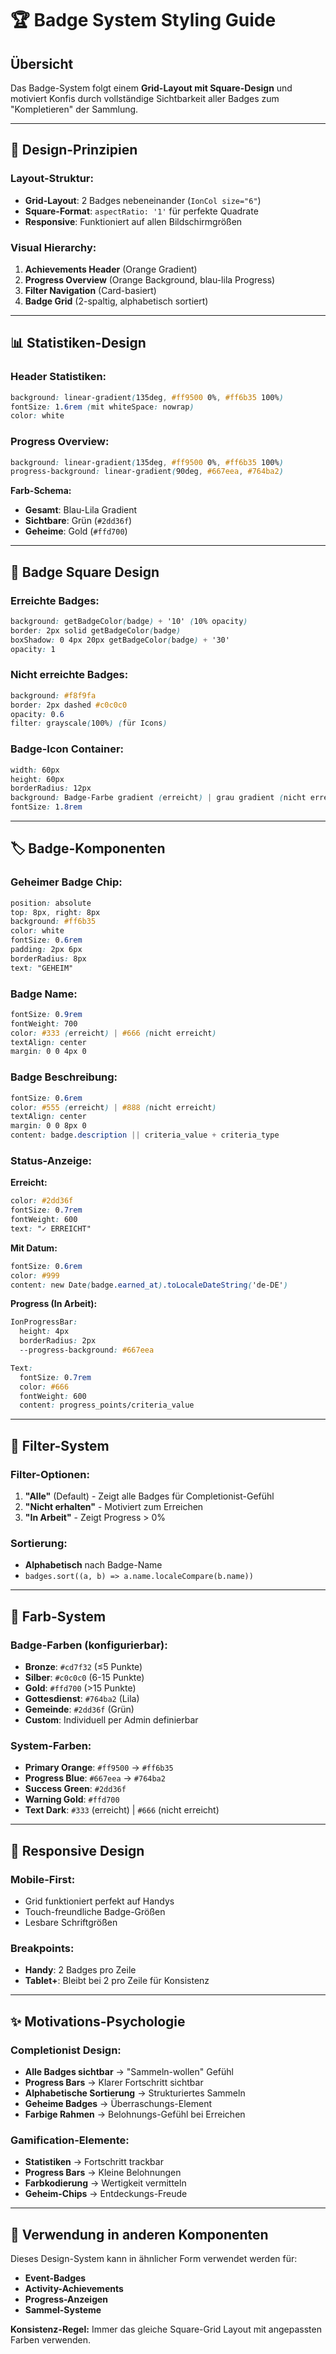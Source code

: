 # 🏆 Badge System Styling Guide

## Übersicht
Das Badge-System folgt einem **Grid-Layout mit Square-Design** und motiviert Konfis durch vollständige Sichtbarkeit aller Badges zum "Kompletieren" der Sammlung.

---

## 🎨 Design-Prinzipien

### **Layout-Struktur:**
- **Grid-Layout**: 2 Badges nebeneinander (`IonCol size="6"`)
- **Square-Format**: `aspectRatio: '1'` für perfekte Quadrate
- **Responsive**: Funktioniert auf allen Bildschirmgrößen

### **Visual Hierarchy:**
1. **Achievements Header** (Orange Gradient)
2. **Progress Overview** (Orange Background, blau-lila Progress)
3. **Filter Navigation** (Card-basiert)
4. **Badge Grid** (2-spaltig, alphabetisch sortiert)

---

## 📊 Statistiken-Design

### **Header Statistiken:**
```css
background: linear-gradient(135deg, #ff9500 0%, #ff6b35 100%)
fontSize: 1.6rem (mit whiteSpace: nowrap)
color: white
```

### **Progress Overview:**
```css
background: linear-gradient(135deg, #ff9500 0%, #ff6b35 100%)
progress-background: linear-gradient(90deg, #667eea, #764ba2)
```

**Farb-Schema:**
- **Gesamt**: Blau-Lila Gradient
- **Sichtbare**: Grün (`#2dd36f`)  
- **Geheime**: Gold (`#ffd700`)

---

## 🔲 Badge Square Design

### **Erreichte Badges:**
```css
background: getBadgeColor(badge) + '10' (10% opacity)
border: 2px solid getBadgeColor(badge)
boxShadow: 0 4px 20px getBadgeColor(badge) + '30'
opacity: 1
```

### **Nicht erreichte Badges:**
```css
background: #f8f9fa
border: 2px dashed #c0c0c0
opacity: 0.6
filter: grayscale(100%) (für Icons)
```

### **Badge-Icon Container:**
```css
width: 60px
height: 60px
borderRadius: 12px
background: Badge-Farbe gradient (erreicht) | grau gradient (nicht erreicht)
fontSize: 1.8rem
```

---

## 🏷️ Badge-Komponenten

### **Geheimer Badge Chip:**
```css
position: absolute
top: 8px, right: 8px
background: #ff6b35
color: white
fontSize: 0.6rem
padding: 2px 6px
borderRadius: 8px
text: "GEHEIM"
```

### **Badge Name:**
```css
fontSize: 0.9rem
fontWeight: 700
color: #333 (erreicht) | #666 (nicht erreicht)
textAlign: center
margin: 0 0 4px 0
```

### **Badge Beschreibung:**
```css
fontSize: 0.6rem
color: #555 (erreicht) | #888 (nicht erreicht)
textAlign: center
margin: 0 0 8px 0
content: badge.description || criteria_value + criteria_type
```

### **Status-Anzeige:**

**Erreicht:**
```css
color: #2dd36f
fontSize: 0.7rem
fontWeight: 600
text: "✓ ERREICHT"
```

**Mit Datum:**
```css
fontSize: 0.6rem
color: #999
content: new Date(badge.earned_at).toLocaleDateString('de-DE')
```

**Progress (In Arbeit):**
```css
IonProgressBar:
  height: 4px
  borderRadius: 2px
  --progress-background: #667eea

Text:
  fontSize: 0.7rem
  color: #666
  fontWeight: 600
  content: progress_points/criteria_value
```

---

## 🔧 Filter-System

### **Filter-Optionen:**
1. **"Alle"** (Default) - Zeigt alle Badges für Completionist-Gefühl
2. **"Nicht erhalten"** - Motiviert zum Erreichen
3. **"In Arbeit"** - Zeigt Progress > 0%

### **Sortierung:**
- **Alphabetisch** nach Badge-Name
- `badges.sort((a, b) => a.name.localeCompare(b.name))`

---

## 🎯 Farb-System

### **Badge-Farben (konfigurierbar):**
- **Bronze**: `#cd7f32` (≤5 Punkte)
- **Silber**: `#c0c0c0` (6-15 Punkte)  
- **Gold**: `#ffd700` (>15 Punkte)
- **Gottesdienst**: `#764ba2` (Lila)
- **Gemeinde**: `#2dd36f` (Grün)
- **Custom**: Individuell per Admin definierbar

### **System-Farben:**
- **Primary Orange**: `#ff9500` → `#ff6b35`
- **Progress Blue**: `#667eea` → `#764ba2` 
- **Success Green**: `#2dd36f`
- **Warning Gold**: `#ffd700`
- **Text Dark**: `#333` (erreicht) | `#666` (nicht erreicht)

---

## 📱 Responsive Design

### **Mobile-First:**
- Grid funktioniert perfekt auf Handys
- Touch-freundliche Badge-Größen
- Lesbare Schriftgrößen

### **Breakpoints:**
- **Handy**: 2 Badges pro Zeile
- **Tablet+**: Bleibt bei 2 pro Zeile für Konsistenz

---

## ✨ Motivations-Psychologie

### **Completionist Design:**
- **Alle Badges sichtbar** → "Sammeln-wollen" Gefühl
- **Progress Bars** → Klarer Fortschritt sichtbar
- **Alphabetische Sortierung** → Strukturiertes Sammeln
- **Geheime Badges** → Überraschungs-Element
- **Farbige Rahmen** → Belohnungs-Gefühl bei Erreichen

### **Gamification-Elemente:**
- **Statistiken** → Fortschritt trackbar
- **Progress Bars** → Kleine Belohnungen
- **Farbkodierung** → Wertigkeit vermitteln
- **Geheim-Chips** → Entdeckungs-Freude

---

## 🔄 Verwendung in anderen Komponenten

Dieses Design-System kann in ähnlicher Form verwendet werden für:
- **Event-Badges**
- **Activity-Achievements**  
- **Progress-Anzeigen**
- **Sammel-Systeme**

**Konsistenz-Regel:** Immer das gleiche Square-Grid Layout mit angepassten Farben verwenden.